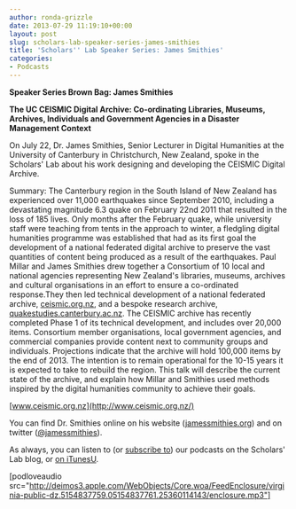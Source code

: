 ```yaml
---
author: ronda-grizzle
date: 2013-07-29 11:19:10+00:00
layout: post
slug: scholars-lab-speaker-series-james-smithies
title: 'Scholars'' Lab Speaker Series: James Smithies'
categories:
- Podcasts
---
```


**Speaker Series Brown Bag: James Smithies**

**The UC CEISMIC Digital Archive: Co-ordinating Libraries, Museums, Archives, Individuals and Government Agencies in a Disaster Management Context**

On July 22, Dr. James Smithies, Senior Lecturer in Digital Humanities at the University of Canterbury in Christchurch, New Zealand, spoke in the Scholars' Lab about his work designing and developing the CEISMIC Digital Archive.

Summary:
The Canterbury region in the South Island of New Zealand has experienced over 11,000 earthquakes since September 2010, including a devastating magnitude 6.3 quake on February 22nd 2011 that resulted in the loss of 185 lives. Only months after the February quake, while university staff were teaching from tents in the approach to winter, a fledgling digital humanities programme was established that had as its first goal the development of a national federated digital archive to preserve the vast quantities of content being produced as a result of the earthquakes. Paul Millar and James Smithies drew together a Consortium of 10 local and national agencies representing New Zealand's libraries, museums, archives and cultural organisations in an effort to ensure a co-ordinated response.They then led technical development of a national federated archive, [ceismic.org.nz](http://ceismic.org.nz/), and a bespoke research archive, [quakestudies.canterbury.ac.nz](http://quakestudies.canterbury.ac.nz/). The CEISMIC archive has recently completed Phase 1 of its technical development, and includes over 20,000 items. Consortium member organisations, local government agencies, and commercial companies provide content next to community groups and individuals. Projections indicate that the archive will hold 100,000 items by the end of 2013. The intention is to remain operational for the 10-15 years it is expected to take to rebuild the region. This talk will describe the current state of the archive, and explain how Millar and Smithies used methods inspired by the digital humanities community to achieve their goals.

[www.ceismic.org.nz](http://www.ceismic.org.nz/)

You can find Dr. Smithies online on his website ([jamessmithies.org](http://jamessmithies.org/)) and on twitter ([@jamessmithies](https://twitter.com/jamessmithies)).

As always, you can listen to (or [subscribe to](http://www.scholarslab.org/category/podcasts/)) our podcasts on the Scholars' Lab blog, or [on iTunesU](http://itunes.apple.com/us/itunes-u/scholars-lab-speaker-series/id401906619).

[podloveaudio src="http://deimos3.apple.com/WebObjects/Core.woa/FeedEnclosure/virginia-public-dz.5154837759.05154837761.25360114143/enclosure.mp3"]
